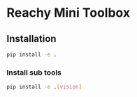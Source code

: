 # Reachy Mini Toolbox

## Installation

```bash
pip install -e .
```

### Install sub tools

```bash
pip install -e .[vision]
```
